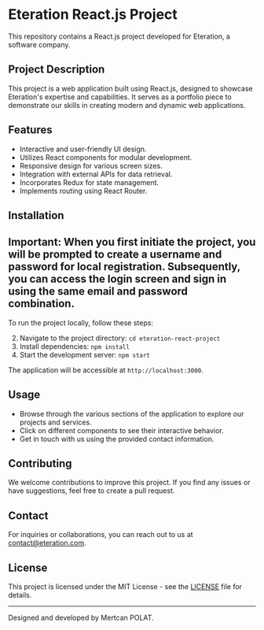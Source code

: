 # Eteration React.js Project

This repository contains a React.js project developed for Eteration, a software company.

## Project Description

This project is a web application built using React.js, designed to showcase Eteration's expertise and capabilities. It serves as a portfolio piece to demonstrate our skills in creating modern and dynamic web applications.

## Features

- Interactive and user-friendly UI design.
- Utilizes React components for modular development.
- Responsive design for various screen sizes.
- Integration with external APIs for data retrieval.
- Incorporates Redux for state management.
- Implements routing using React Router.

## Installation
## Important: When you first initiate the project, you will be prompted to create a username and password for local registration. Subsequently, you can access the login screen and sign in using the same email and password combination.

To run the project locally, follow these steps:

2. Navigate to the project directory: `cd eteration-react-project`
3. Install dependencies: `npm install`
4. Start the development server: `npm start`

The application will be accessible at `http://localhost:3000`.

## Usage

- Browse through the various sections of the application to explore our projects and services.
- Click on different components to see their interactive behavior.
- Get in touch with us using the provided contact information.

## Contributing

We welcome contributions to improve this project. If you find any issues or have suggestions, feel free to create a pull request.

## Contact

For inquiries or collaborations, you can reach out to us at contact@eteration.com.

## License

This project is licensed under the MIT License - see the [LICENSE](LICENSE) file for details.

---

Designed and developed by Mertcan POLAT.
